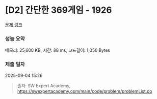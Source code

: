 # [D2] 간단한 369게임 - 1926 

[문제 링크](https://swexpertacademy.com/main/code/problem/problemDetail.do?contestProbId=AV5PTeo6AHUDFAUq) 

### 성능 요약

메모리: 25,600 KB, 시간: 88 ms, 코드길이: 1,050 Bytes

### 제출 일자

2025-09-04 15:26



> 출처: SW Expert Academy, https://swexpertacademy.com/main/code/problem/problemList.do